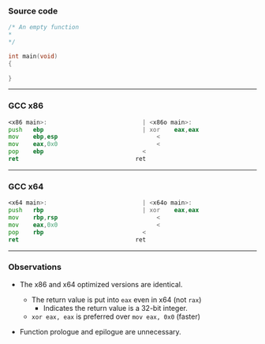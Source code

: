 ### Source code

```c
/* An empty function
*
*/

int main(void)
{
    
}
```

---

### GCC x86

```asm
<x86 main>:						      |	<x86o main>:
push   ebp						      |	xor    eax,eax
mov    ebp,esp						      <
mov    eax,0x0						      <
pop    ebp						      <
ret    								ret    
```

---

### GCC x64

```asm
<x64 main>:						      |	<x64o main>:
push   rbp						      |	xor    eax,eax
mov    rbp,rsp						      <
mov    eax,0x0						      <
pop    rbp						      <
ret    								ret    
```

---

### Observations

* The x86 and x64 optimized versions are identical.
    * The return value is put into `eax` even in x64 (not `rax`)
        * Indicates the return value is a 32-bit integer.
    * `xor eax, eax` is preferred over `mov eax, 0x0` (faster)

* Function prologue and epilogue are unnecessary.